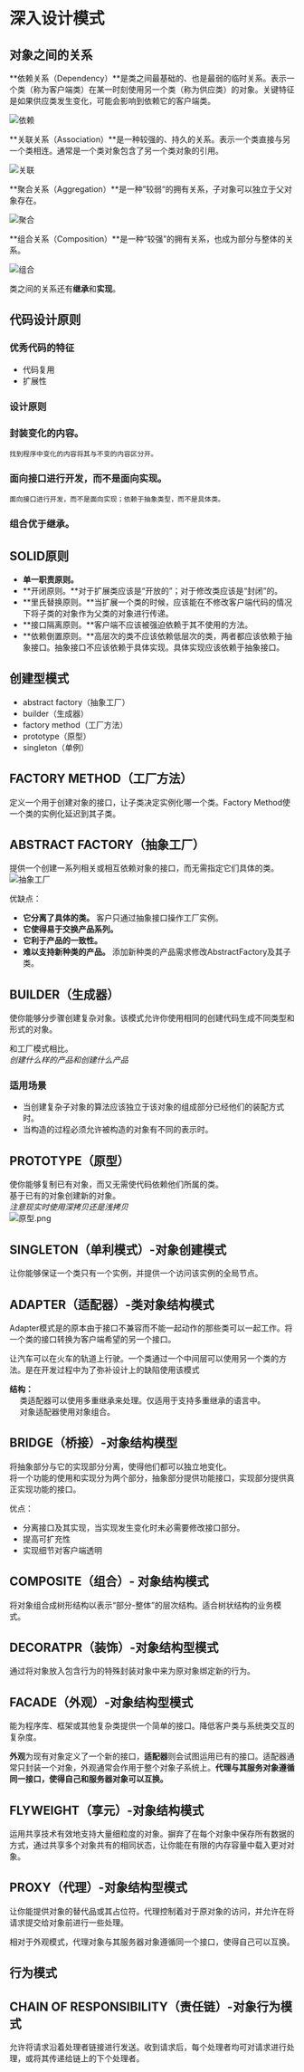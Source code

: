 # 深入设计模式

## 对象之间的关系

**依赖关系（Dependency）**是类之间最基础的、也是最弱的临时关系。表示一个类（称为客户端类）在某一时刻使用另一个类（称为供应类）的对象。关键特征是如果供应类发生变化，可能会影响到依赖它的客户端类。

![依赖](https://github.com/BigbangBang/learningNotes/blob/main/picture/patterns-design/%E5%85%B3%E8%81%94.png)

**关联关系（Association）**是一种较强的、持久的关系。表示一个类直接与另一个类相连。通常是一个类对象包含了另一个类对象的引用。

![关联](https://github.com/BigbangBang/learningNotes/blob/main/picture/patterns-design/%E5%85%B3%E8%81%94.png)

**聚合关系（Aggregation）**是一种”较弱“的拥有关系，子对象可以独立于父对象存在。

![聚合](https://github.com/BigbangBang/learningNotes/blob/main/picture/patterns-design/%E8%81%9A%E5%90%88.png)

**组合关系（Composition）**是一种“较强”的拥有关系，也成为部分与整体的关系。

![组合](https://github.com/BigbangBang/learningNotes/blob/main/picture/patterns-design/%E7%BB%84%E5%90%88.png)

类之间的关系还有**继承**和**实现**。

## 代码设计原则   
### 优秀代码的特征   
- 代码复用   
- 扩展性   
  
###    
### 设计原则   
### 封装变化的内容。   
    找到程序中变化的内容将其与不变的内容区分开。   
### 面向接口进行开发，而不是面向实现。   
    面向接口进行开发，而不是面向实现；依赖于抽象类型，而不是具体类。   
### 组合优于继承。   
###    
## SOLID原则   
- **单一职责原则。**   
- **开闭原则。**对于扩展类应该是“开放的”；对于修改类应该是“封闭”的。   
- **里氏替换原则。**当扩展一个类的时候，应该能在不修改客户端代码的情况下将子类的对象作为父类的对象进行传递。   
- **接口隔离原则。**客户端不应该被强迫依赖于其不使用的方法。   
- **依赖倒置原则。**高层次的类不应该依赖低层次的类，两者都应该依赖于抽象接口。抽象接口不应该依赖于具体实现。具体实现应该依赖于抽象接口。   
  
   
## 创建型模式   
- abstract factory（抽象工厂）   
- builder（生成器）   
- factory method（工厂方法）   
- prototype（原型）   
- singleton（单例）   
  
   
## FACTORY METHOD（工厂方法）   
定义一个用于创建对象的接口，让子类决定实例化哪一个类。Factory Method使一个类的实例化延迟到其子类。

## ABSTRACT FACTORY（抽象工厂）   
提供一个创建一系列相关或相互依赖对象的接口，而无需指定它们具体的类。 
![抽象工厂](https://github.com/BigbangBang/learningNotes/blob/main/picture/patterns-design/%E6%8A%BD%E8%B1%A1%E5%B7%A5%E5%8E%82.png)

优缺点：   
- **它分离了具体的类。** 客户只通过抽象接口操作工厂实例。   
- **它使得易于交换产品系列。**   
- **它利于产品的一致性。**   
- **难以支持新种类的产品。** 添加新种类的产品需求修改AbstractFactory及其子类。 

## BUILDER（生成器）   
使你能够分步骤创建复杂对象。该模式允许你使用相同的创建代码生成不同类型和形式的对象。   

和工厂模式相比。   
*创建什么样的产品和创建什么产品*   
### 适用场景   
- 当创建复杂子对象的算法应该独立于该对象的组成部分已经他们的装配方式时。   
- 当构造的过程必须允许被构造的对象有不同的表示时。   
  
   
## PROTOTYPE（原型）   
使你能够复制已有对象，而又无需使代码依赖他们所属的类。   
基于已有的对象创建新的对象。   
*注意现实时使用深拷贝还是浅拷贝*   
![原型.png](https://github.com/BigbangBang/learningNotes/blob/main/picture/patterns-design/%E5%8E%9F%E5%9E%8B.png)


## SINGLETON（单利模式）-对象创建模式   
让你能够保证一个类只有一个实例，并提供一个访问该实例的全局节点。   

## ADAPTER（适配器）-类对象结构模式   
Adapter模式是的原本由于接口不兼容而不能一起动作的那些类可以一起工作。将一个类的接口转换为客户端希望的另一个接口。   

让汽车可以在火车的轨道上行驶。一个类通过一个中间层可以使用另一个类的方法。是在开发过程中为了弥补设计上的缺陷使用该模式   

**结构：**   
  类适配器可以使用多重继承来处理。仅适用于支持多重继承的语言中。   
  对象适配器使用对象组合。   

## BRIDGE（桥接）-对象结构模型   
将抽象部分与它的实现部分分离，使得他们都可以独立地变化。   
将一个功能的使用和实现分为两个部分，抽象部分提供功能接口，实现部分提供真正实现功能的接口。   

优点：   
- 分离接口及其实现，当实现发生变化时未必需要修改接口部分。   
- 提高可扩充性   
- 实现细节对客户端透明   
  
   
## COMPOSITE（组合）- 对象结构模式   
将对象组合成树形结构以表示“部分-整体”的层次结构。适合树状结构的业务模式。   

## DECORATPR（装饰）-对象结构型模式   
通过将对象放入包含行为的特殊封装对象中来为原对象绑定新的行为。   


## FACADE（外观）-对象结构型模式   
能为程序库、框架或其他复杂类提供一个简单的接口。降低客户类与系统类交互的复杂度。   

**外观**为现有对象定义了一个新的接口，**适配器**则会试图运用已有的接口。适配器通常只封装一个对象，外观通常会作用于整个对象子系统上。**代理与其服务对象遵循同一接口，使得自己和服务器对象可以互换。**   

## FLYWEIGHT（享元）-对象结构模式   
运用共享技术有效地支持大量细粒度的对象。摒弃了在每个对象中保存所有数据的方式，通过共享多个对象共有的相同状态，让你能在有限的内存容量中载入更对对象。   

## PROXY（代理）-对象结构型模式   
让你能提供对象的替代品或其占位符。代理控制着对于原对象的访问，并允许在将请求提交给对象前进行一些处理。   

相对于外观模式，代理对象与其服务器对象遵循同一个接口，使得自己可以互换。   

## 行为模式   
## CHAIN OF RESPONSIBILITY（责任链）-对象行为模式   
允许将请求沿着处理者链接进行发送。收到请求后，每个处理者均可对请求进行处理，或将其传递给链上的下个处理者。



